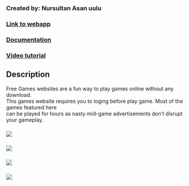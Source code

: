 ### Created by: Nursultan Asan uulu
### [Link to webapp](https://glacial-brushlands-66945.herokuapp.com/)
### [Documentation](https://app.swaggerhub.com/apis/Sejimuu/api-documentation/1.0)
### [Video tutorial](https://drive.google.com/drive/folders/1vRBCIsu9l6mjVzzMyw_HA_EiloiG3_zd?usp=sharing)

## Description
Free Games websites are a fun way to play games online without any download.<br>
This games website requires you to loging before play game. Most of the games featured here<br>
can be played for hours as nasty mid-game advertisements don’t disrupt your gameplay.

### ![](https://imgur.com/gKQqptf.png)
### ![](https://imgur.com/4nZynXt.png)
### ![](https://imgur.com/vUL10gB.png)
### ![](https://imgur.com/sBcxzbB.png)

